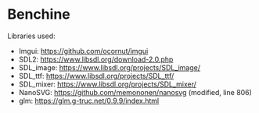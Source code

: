 # Benchine

Libraries used:
- Imgui: https://github.com/ocornut/imgui
- SDL2: https://www.libsdl.org/download-2.0.php
- SDL_image: https://www.libsdl.org/projects/SDL_image/
- SDL_ttf: https://www.libsdl.org/projects/SDL_ttf/
- SDL_mixer: https://www.libsdl.org/projects/SDL_mixer/
- NanoSVG: https://github.com/memononen/nanosvg (modified, line 806)
- glm: https://glm.g-truc.net/0.9.9/index.html